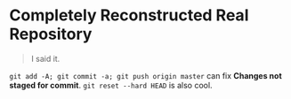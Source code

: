 # Completely Reconstructed Real Repository
> I said it.

`git add -A; git commit -a; git push origin master` can fix **Changes not staged for commit**.
`git reset --hard HEAD` is also cool.
